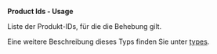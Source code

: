 **Product Ids - Usage**

Liste der Produkt-IDs, für die die Behebung gilt.

Eine weitere Beschreibung dieses Typs finden Sie unter [types](types/products-usage.de.md).
